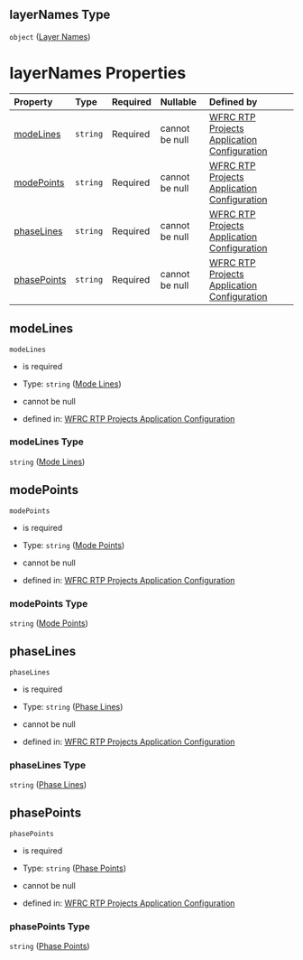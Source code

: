 ## layerNames Type

`object` ([Layer Names](config-properties-filter-widget-configuration-properties-layer-names.md))

# layerNames Properties

| Property                    | Type     | Required | Nullable       | Defined by                                                                                                                                                                                                                                              |
| :-------------------------- | :------- | :------- | :------------- | :------------------------------------------------------------------------------------------------------------------------------------------------------------------------------------------------------------------------------------------------------ |
| [modeLines](#modelines)     | `string` | Required | cannot be null | [WFRC RTP Projects Application Configuration](config-properties-filter-widget-configuration-properties-layer-names-properties-mode-lines.md "https://wfrc.org/??/config.schema.json#/properties/filter/properties/layerNames/properties/modeLines")     |
| [modePoints](#modepoints)   | `string` | Required | cannot be null | [WFRC RTP Projects Application Configuration](config-properties-filter-widget-configuration-properties-layer-names-properties-mode-points.md "https://wfrc.org/??/config.schema.json#/properties/filter/properties/layerNames/properties/modePoints")   |
| [phaseLines](#phaselines)   | `string` | Required | cannot be null | [WFRC RTP Projects Application Configuration](config-properties-filter-widget-configuration-properties-layer-names-properties-phase-lines.md "https://wfrc.org/??/config.schema.json#/properties/filter/properties/layerNames/properties/phaseLines")   |
| [phasePoints](#phasepoints) | `string` | Required | cannot be null | [WFRC RTP Projects Application Configuration](config-properties-filter-widget-configuration-properties-layer-names-properties-phase-points.md "https://wfrc.org/??/config.schema.json#/properties/filter/properties/layerNames/properties/phasePoints") |

## modeLines



`modeLines`

*   is required

*   Type: `string` ([Mode Lines](config-properties-filter-widget-configuration-properties-layer-names-properties-mode-lines.md))

*   cannot be null

*   defined in: [WFRC RTP Projects Application Configuration](config-properties-filter-widget-configuration-properties-layer-names-properties-mode-lines.md "https://wfrc.org/??/config.schema.json#/properties/filter/properties/layerNames/properties/modeLines")

### modeLines Type

`string` ([Mode Lines](config-properties-filter-widget-configuration-properties-layer-names-properties-mode-lines.md))

## modePoints



`modePoints`

*   is required

*   Type: `string` ([Mode Points](config-properties-filter-widget-configuration-properties-layer-names-properties-mode-points.md))

*   cannot be null

*   defined in: [WFRC RTP Projects Application Configuration](config-properties-filter-widget-configuration-properties-layer-names-properties-mode-points.md "https://wfrc.org/??/config.schema.json#/properties/filter/properties/layerNames/properties/modePoints")

### modePoints Type

`string` ([Mode Points](config-properties-filter-widget-configuration-properties-layer-names-properties-mode-points.md))

## phaseLines



`phaseLines`

*   is required

*   Type: `string` ([Phase Lines](config-properties-filter-widget-configuration-properties-layer-names-properties-phase-lines.md))

*   cannot be null

*   defined in: [WFRC RTP Projects Application Configuration](config-properties-filter-widget-configuration-properties-layer-names-properties-phase-lines.md "https://wfrc.org/??/config.schema.json#/properties/filter/properties/layerNames/properties/phaseLines")

### phaseLines Type

`string` ([Phase Lines](config-properties-filter-widget-configuration-properties-layer-names-properties-phase-lines.md))

## phasePoints



`phasePoints`

*   is required

*   Type: `string` ([Phase Points](config-properties-filter-widget-configuration-properties-layer-names-properties-phase-points.md))

*   cannot be null

*   defined in: [WFRC RTP Projects Application Configuration](config-properties-filter-widget-configuration-properties-layer-names-properties-phase-points.md "https://wfrc.org/??/config.schema.json#/properties/filter/properties/layerNames/properties/phasePoints")

### phasePoints Type

`string` ([Phase Points](config-properties-filter-widget-configuration-properties-layer-names-properties-phase-points.md))
